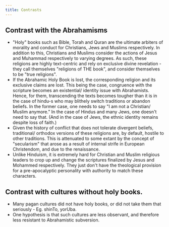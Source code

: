 ```yaml
---
title: Contrasts
---
```


## Contrast with the Abrahamisms
- "Holy" books such as Bible, Torah and Quran are the ultimate arbiters of morality and conduct for Christians, Jews and Muslims respectively. In addition to this, Christians and Muslims consider the actions of Jesus and Muhammad respectively to varying degrees. As such, these religions are highly text-centric and rely on exclusive divine revelation - they call themselves "religions of THE book", and consider themselves to be "true religions".
- If the Abrahamic Holy Book is lost, the corresponding religion and its exclusive claims are lost. This being the case, congruence with the scripture becomes an existential/ identity issue with Abrahamists. Hence, for them, transcending the texts becomes tougher than it is in the case of hindu-s who may blithely switch traditions or abandon beliefs. In the former case, one needs to say "I am not a Christian/ Muslim anymore." In the case of Hindus and many Jews, one doesn't need to say that. (And in the case of Jews, the ethnic identity remains despite loss of faith.)
- Given the history of conflict that does not tolerate divergent beliefs, traditional/ orthodox versions of these religions are, by default, hostile to other traditions. This is attenuated to some extant by the concept of "secularism" that arose as a result of internal strife in European Christendom, and due to the renaissance.
- Unlike Hinduism, it is extremely hard for Christian and Muslim religious leaders to crop up and change the scriptures finalized by Jesus and Mohammed respectively. They just don't have the theological provision for a pre-apocalyptic personality with authority to match these characters.

## Contrast with cultures without holy books.
- Many pagan cultures did not have holy books, or did not take them that seriously - Eg. shinTo, yorUba.
- One hypothesis is that such cultures are less observant, and therefore less resistant to Abrahamistic subversion.
